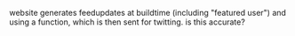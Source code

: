 website generates feedupdates at buildtime (including "featured user") and using a function, which is then sent for twitting. is this accurate?
